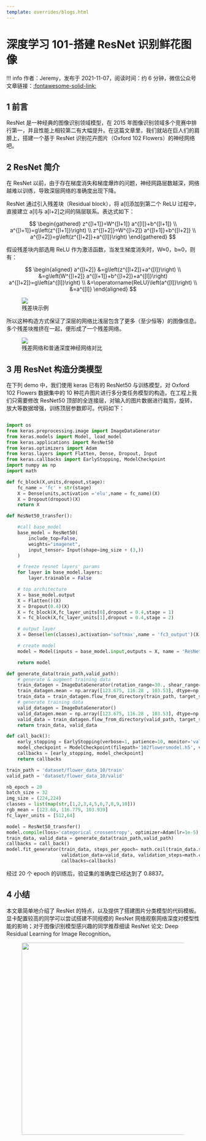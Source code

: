 ```yaml
---
template: overrides/blogs.html
---
```


# 深度学习 101-搭建 ResNet 识别鲜花图像

!!! info
作者：Jeremy，发布于 2021-11-07，阅读时间：约 6 分钟，微信公众号文章链接：[:fontawesome-solid-link:]()

## 1 前言

ResNet 是一种经典的图像识别领域模型，在 2015 年图像识别领域多个竞赛中排行第一，并且性能上相较第二有大幅提升。在这篇文章里，我们就站在巨人们的肩膀上，搭建一个基于 ResNet 识别花卉图片（Oxford 102 Flowers）的神经网络吧。

## 2 ResNet 简介

在 ResNet 以前，由于存在梯度消失和梯度爆炸的问题，神经网路层数越深，网络越难以训练，导致深层网络的准确度出现下降。

ResNet 通过引入残差块（Residual block），将 a[l]添加到第二个 ReLU 过程中，直接建立 a[l]与 a[l+2]之间的隔层联系。表达式如下：

$$
\begin{gathered}
z^{[l+1]}=W^{[l+1]} a^{[l]}+b^{[l+1]} \\
a^{[l+1]}=g\left(z^{[l+1]}\right) \\
z^{[l+2]}=W^{[l+2]} a^{[l+1]}+b^{[l+2]} \\
a^{[l+2]}=g\left(z^{[l+2]}+a^{[l]}\right)
\end{gathered}
$$

假设残差块内部选用 ReLU 作为激活函数，当发生梯度消失时，W≈0，b≈0，则有：

$$
\begin{aligned}
a^{[l+2]} &=g\left(z^{[l+2]}+a^{[l]}\right) \\
&=g\left(W^{[l+2]} a^{[l+1]}+b^{[l+2]}+a^{[l]}\right)
a^{[l+2]}=g\left(a^{[l]}\right) \\
&=\operatorname{ReLU}\left(a^{[l]}\right) \\
&=a^{[l]}
\end{aligned}
$$

<figure>
  <img src="https://cdn.jsdelivr.net/gh/BulletTech2021/Pics/img/Residual-block.jpg"/>
  <figcaption>残差块示例</figcaption>
</figure>

所以这种构造方式保证了深层的网络比浅层包含了更多（至少恒等）的图像信息。多个残差块推挤在一起，便形成了一个残差网络。

<figure>
  <img src="https://cdn.jsdelivr.net/gh/BulletTech2021/Pics/img/ResNet-Paper.png"/>
  <figcaption>残差网络和普通深度神经网络对比</figcaption>
</figure>

## 3 用 ResNet 构造分类模型

在下列 demo 中，我们使用 keras 已有的 ResNet50 与训练模型，对 Oxford 102 Flowers 数据集中的 10 种花卉图片进行多分类任务模型的构造。在工程上我们只需要修改 ResNet50 顶部的全连接层，对输入的图片数据进行裁剪，旋转，放大等数据增强，训练顶层参数即可。代码如下：

```python

import os
from keras.preprocessing.image import ImageDataGenerator
from keras.models import Model, load_model
from keras.applications import ResNet50
from keras.optimizers import Adam
from keras.layers import Flatten, Dense, Dropout, Input
from keras.callbacks import EarlyStopping, ModelCheckpoint
import numpy as np
import math

def fc_block(X,units,dropout,stage):
    fc_name = 'fc' + str(stage)
    X = Dense(units,activation ='elu',name = fc_name)(X)
    X = Dropout(dropout)(X)
    return X

def ResNet50_transfer():

    #call base_model
    base_model = ResNet50(
        include_top=False,
        weights="imagenet",
        input_tensor= Input(shape=img_size + (3,))
    )

    # freeze resnet layers' params
    for layer in base_model.layers:
        layer.trainable = False

    # top architecture
    X = base_model.output
    X = Flatten()(X)
    X = Dropout(0.4)(X)
    X = fc_block(X,fc_layer_units[0],dropout = 0.4,stage = 1)
    X = fc_block(X,fc_layer_units[1],dropout = 0.4,stage = 2)

    # output layer
    X = Dense(len(classes),activation='softmax',name = 'fc3_output')(X)

    # create model
    model = Model(inputs = base_model.input,outputs = X, name = 'ResNet50_transfer')

    return model

def generate_data(train_path,valid_path):
    # generate & augment training data
    train_datagen = ImageDataGenerator(rotation_range=30., shear_range=0.2, zoom_range=0.2, horizontal_flip=True)
    train_datagen.mean = np.array([123.675, 116.28 , 103.53], dtype=np.float32).reshape((3, 1, 1))
    train_data = train_datagen.flow_from_directory(train_path, target_size=img_size, classes=None)
    # generate training data
    valid_datagen = ImageDataGenerator()
    valid_datagen.mean = np.array([123.675, 116.28 , 103.53], dtype=np.float32).reshape((3, 1, 1))
    valid_data = train_datagen.flow_from_directory(valid_path, target_size=img_size, classes=None)
    return train_data, valid_data

def call_back():
    early_stopping = EarlyStopping(verbose=1, patience=10, monitor='val_loss')
    model_checkpoint = ModelCheckpoint(filepath='102flowersmodel.h5', verbose=1, save_best_only=True, monitor='val_loss')
    callbacks = [early_stopping, model_checkpoint]
    return callbacks

train_path = 'dataset/flower_data_10/train'
valid_path = 'dataset/flower_data_10/valid'

nb_epoch = 20
batch_size = 32
img_size = (224,224)
classes = list(map(str,[1,2,3,4,5,6,7,8,9,10]))
rgb_mean = [123.68, 116.779, 103.939]
fc_layer_units = [512,64]

model = ResNet50_transfer()
model.compile(loss='categorical_crossentropy', optimizer=Adam(lr=1e-5), metrics=['accuracy'])
train_data, valid_data = generate_data(train_path,valid_path)
callbacks = call_back()
model.fit_generator(train_data, steps_per_epoch= math.ceil(train_data.samples / batch_size), epochs=nb_epoch,
                    validation_data=valid_data, validation_steps=math.ceil(valid_data.samples / batch_size),
                    callbacks=callbacks)
```

经过 20 个 epoch 的训练后，验证集的准确度已经达到了 0.8837。

## 4 小结

本文章简单地介绍了 ResNet 的特点，以及提供了搭建图片分类模型的代码模板。显卡配置较高的同学可以尝试搭建不同规模的 ResNet 网络观察网络深度对模型性能的影响；对于图像识别模型感兴趣的同学推荐细读 ResNet 论文: Deep Residual Learning for Image Recognition。

<figure>
  <img src="https://cdn.jsdelivr.net/gh/BulletTech2021/Pics/2021-6-14/1623639526512-1080P%20(Full%20HD)%20-%20Tail%20Pic.png" width="500" />
</figure>
